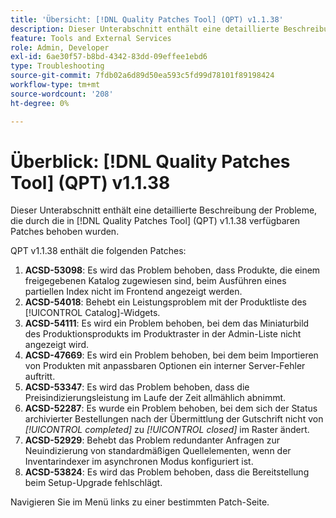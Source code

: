 ```yaml
---
title: 'Übersicht: [!DNL Quality Patches Tool] (QPT) v1.1.38'
description: Dieser Unterabschnitt enthält eine detaillierte Beschreibung der Probleme, die durch die in Version 1.1.38  [!DNL Quality Patches Tool]  Patches behoben wurden.
feature: Tools and External Services
role: Admin, Developer
exl-id: 6ae30f57-b8bd-4342-83dd-09effee1ebd6
type: Troubleshooting
source-git-commit: 7fdb02a6d89d50ea593c5fd99d78101f89198424
workflow-type: tm+mt
source-wordcount: '208'
ht-degree: 0%

---
```


# Überblick: [!DNL Quality Patches Tool] (QPT) v1.1.38

Dieser Unterabschnitt enthält eine detaillierte Beschreibung der Probleme, die durch die in [!DNL Quality Patches Tool] (QPT) v1.1.38 verfügbaren Patches behoben wurden.

QPT v1.1.38 enthält die folgenden Patches:

1. **ACSD-53098**: Es wird das Problem behoben, dass Produkte, die einem freigegebenen Katalog zugewiesen sind, beim Ausführen eines partiellen Index nicht im Frontend angezeigt werden.
1. **ACSD-54018**: Behebt ein Leistungsproblem mit der Produktliste des [!UICONTROL Catalog]-Widgets.
1. **ACSD-54111**: Es wird ein Problem behoben, bei dem das Miniaturbild des Produktionsprodukts im Produktraster in der Admin-Liste nicht angezeigt wird.
1. **ACSD-47669**: Es wird ein Problem behoben, bei dem beim Importieren von Produkten mit anpassbaren Optionen ein interner Server-Fehler auftritt.
1. **ACSD-53347**: Es wird das Problem behoben, dass die Preisindizierungsleistung im Laufe der Zeit allmählich abnimmt.
1. **ACSD-52287**: Es wurde ein Problem behoben, bei dem sich der Status archivierter Bestellungen nach der Übermittlung der Gutschrift nicht von *[!UICONTROL completed]* zu *[!UICONTROL closed]* im Raster ändert.
1. **ACSD-52929**: Behebt das Problem redundanter Anfragen zur Neuindizierung von standardmäßigen Quellelementen, wenn der Inventarindexer im asynchronen Modus konfiguriert ist.
1. **ACSD-53824**: Es wird das Problem behoben, dass die Bereitstellung beim Setup-Upgrade fehlschlägt.

Navigieren Sie im Menü links zu einer bestimmten Patch-Seite.
